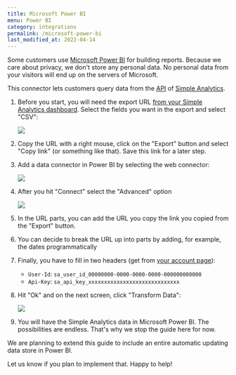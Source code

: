 ```yaml
---
title: Microsoft Power BI
menu: Power BI
category: integrations
permalink: /microsoft-power-bi
last_modified_at: 2022-04-14
---
```


Some customers use [Microsoft Power BI](https://powerbi.microsoft.com/) for building reports. Because we care about privacy, we don't store any personal data. No personal data from your visitors will end up on the servers of Microsoft.

This connector lets customers query data from the [API](/api/export-page-views) of [Simple Analytics](https://simpleanalytics.com/).

1. Before you start, you will need the export URL [from your Simple Analytics dashboard](https://simpleanalytics.com/select-website/export). Select the fields you want in the export and select "CSV":

   ![](https://assets.simpleanalytics.com/images/docs/power-bi/00-simple-analytics-export-dashboard.png)

1. Copy the URL with a right mouse, click on the "Export" button and select "Copy link" (or something like that). Save this link for a later step.

1. Add a data connector in Power BI by selecting the web connector:

   ![](https://assets.simpleanalytics.com/images/docs/power-bi/01-select-web-data.png)

1. After you hit "Connect" select the "Advanced" option

   ![](https://assets.simpleanalytics.com/images/docs/power-bi/02-advanced-web.png)

1. In the URL parts, you can add the URL you copy the link you copied from the "Export" button.

1. You can decide to break the URL up into parts by adding, for example, the dates programmatically

1. Finally, you have to fill in two headers (get from [your account page](https://simpleanalytics.com/account#api)):

   - `User-Id`: `sa_user_id_00000000-0000-0000-0000-000000000000`
   - `Api-Key`: `sa_api_key_xxxxxxxxxxxxxxxxxxxxxxxxxxxxx`

1. Hit "Ok" and on the next screen, click "Transform Data":

   ![](https://assets.simpleanalytics.com/images/docs/power-bi/03-transform.png)

1. You will have the Simple Analytics data in Microsoft Power BI. The possibilities are endless. That's why we stop the guide here for now.

We are planning to extend this guide to include an entire automatic updating data store in Power BI.

Let us know if you plan to implement that. Happy to help!
